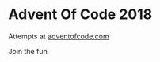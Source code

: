 # Advent Of Code 2018

Attempts at [adventofcode.com](https://adventofcode.com/2018/)

Join the fun



